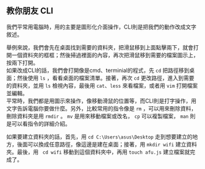 ## 教你朋友 CLI
我們平常用電腦時，用的主要是圖形化介面操作，CLI則是把我們的動作改成文字敘述。  

舉例來說，我們會先在桌面找到需要的資料夾，把滑鼠移到上面點擊兩下，就會打開一個資料夾的框框；然後掃過裡面的內容，再次把滑鼠移到需要的檔案圖示上，按兩下打開。  
如果改成CLI的話，我們會打開像是cmd、terminial的程式，先 `cd` 把路徑移到桌面；然後使用 `ls` ，看看桌面的檔案清單。接著，再次 `cd` 更改路徑，進入到需要的資料夾，並用 `ls` 檢視內容，最後用 `cat`、`less` 來看檔案，或者用 `vim` 打開檔案並編輯。  
平常時，我們都是用圖示來操作，像移動滑鼠的位置等，而CLI則是打字操作，用文字告訴電腦你要做什麼。另外，比較常用的指令像是 `rm` ，可以用來刪除資料，刪除資料夾是用 `rmdir` 。 `mv` 是用來移動檔案或改名， `cp` 可以複製檔案， `man` 則是可以看指令的詳細介紹。  

如果要建立資料夾的話，首先，用 `cd C:\Users\asus\Desktop` 走到想要建立的地方，後面可以換成任意路徑，像這邊是建在桌面；接著，用 `mkdir wifi` 建立資料夾。最後，用 ` cd wifi` 移動到這個資料夾中，再用 `touch afu.js` 建立檔案就完成了。